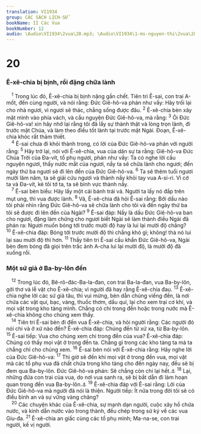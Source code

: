 ```yaml
---
translation: VI1934
group: CÁC SÁCH LỊCH-SỬ
bookName: II Các Vua 
bookNumber: 12
audio: \Audio\VI1934\2vua\20.mp3; \Audio\VI1934\1-ms-nguyen-thi\2vua\20.mp3
---
```


<div class="title"><h1>20</h1><h3>Ê-xê-chia bị bịnh, rồi đặng chữa lành</h3></div>
<span class="verse 2vua_20_1"> <sup>1</sup> Trong lúc đó, Ê-xê-chia bị bịnh nặng gần chết. Tiên tri Ê-sai, con trai A-mốt, đến cùng người, và nói rằng: Đức Giê-hô-va phán như vầy: Hãy trối lại cho nhà ngươi, vì ngươi sẽ thác, chẳng sống được đâu. </span>
<span class="verse 2vua_20_2"><sup>2</sup> Ê-xê-chia bèn xây mặt mình vào phía vách, và cầu nguyện Đức Giê-hô-va, mà rằng: </span>
<span class="verse 2vua_20_3"><sup>3</sup> Ôi Đức Giê-hô-va! xin hãy nhớ lại rằng tôi đã lấy sự thành thật và lòng trọn lành, đi trước mặt Chúa, và làm theo điều tốt lành tại trước mặt Ngài. Đoạn, Ê-xê-chia khóc rất thảm thiết. <br/></span>
<span class="verse 2vua_20_4"> <sup>4</sup> Ê-sai chưa đi khỏi thành trong, có lời của Đức Giê-hô-va phán với người rằng: </span>
<span class="verse 2vua_20_5"><sup>5</sup> Hãy trở lại, nói với Ê-xê-chia, vua của dân sự ta rằng: Giê-hô-va Đức Chúa Trời của Đa-vít, tổ phụ ngươi, phán như vầy: Ta có nghe lời cầu nguyện ngươi, thấy nước mắt của ngươi, nầy ta sẽ chữa lành cho ngươi; đến ngày thứ ba ngươi sẽ đi lên đền của Đức Giê-hô-va. </span>
<span class="verse 2vua_20_6"><sup>6</sup> Ta sẽ thêm tuổi ngươi mười lăm năm, ta sẽ giải cứu ngươi và thành nầy khỏi tay vua A-si-ri. Vì cớ ta và Đa-vít, kẻ tôi tớ ta, ta sẽ binh vực thành nầy. <br/></span>
<span class="verse 2vua_20_7"> <sup>7</sup> Ê-sai bèn biểu: Hãy lấy một cái bánh trái vả. Người ta lấy nó đắp trên mụt ung, thì vua được lành. </span>
<span class="verse 2vua_20_8"><sup>8</sup> Vả, Ê-xê-chia đã hỏi Ê-sai rằng: Bởi dấu nào tôi phải nhìn rằng Đức Giê-hô-va sẽ chữa lành cho tôi và đến ngày thứ ba tôi sẽ được đi lên đền của Ngài? </span>
<span class="verse 2vua_20_9"><sup>9</sup> Ê-sai đáp: Nầy là dấu Đức Giê-hô-va ban cho ngươi, đặng làm chứng cho ngươi biết Ngài sẽ làm thành điều Ngài đã phán ra: Ngươi muốn bóng tới trước mười độ hay là lui lại mười độ chăng? </span>
<span class="verse 2vua_20_10"><sup>10</sup> Ê-xê-chia đáp: Bóng tới trước mười độ thì chẳng khó gì; không! thà nó lui lại sau mười độ thì hơn. </span>
<span class="verse 2vua_20_11"><sup>11</sup> Thầy tiên tri Ê-sai cầu khẩn Đức Giê-hô-va, Ngài bèn đem bóng đã giọi trên trắc ảnh A-cha lui lại mười độ, là mười độ đã xuống rồi. <br/></span>
<div class="title"><h3>Một sứ giả ở Ba-by-lôn đến</h3></div>
<span class="verse 2vua_20_12"> <sup>12</sup> Trong lúc đó, Bê-rô-đác-Ba-la-đan, con trai Ba-la-đan, vua Ba-by-lôn, gởi thơ và lễ vật cho Ê-xê-chia; vì người đã hay rằng Ê-xê-chia đau. </span>
<span class="verse 2vua_20_13"><sup>13</sup> Ê-xê-chia nghe lời các sứ giả tâu, thì vui mừng, bèn dẫn chúng viếng đền, là nơi chứa các vật quí, bạc, vàng, thuốc thơm, dầu quí, lại cho xem trại cơ khí, và mọi vật trong kho tàng mình. Chẳng có chi trong đền hoặc trong nước mà Ê-xê-chia không cho chúng xem thấy. <br/></span>
<span class="verse 2vua_20_14"> <sup>14</sup> Tiên tri Ê-sai bèn đi đến vua Ê-xê-chia, và hỏi người rằng: Các người đó nói chi và ở xứ nào đến? Ê-xê-chia đáp: Chúng đến từ xứ xa, từ Ba-by-lôn. </span>
<span class="verse 2vua_20_15"><sup>15</sup> Ê-sai tiếp: Vua cho chúng xem chi trong đền của vua? Ê-xê-chia đáp: Chúng có thấy mọi vật ở trong đền ta. Chẳng gì trong các kho tàng ta mà ta chẳng chỉ cho chúng xem. </span>
<span class="verse 2vua_20_16"><sup>16</sup> Ê-sai bèn nói với Ê-xê-chia rằng: Hãy nghe lời của Đức Giê-hô-va: </span>
<span class="verse 2vua_20_17"><sup>17</sup> Thì giờ sẽ đến khi mọi vật ở trong đền vua, mọi vật mà các tổ phụ vua đã chất chứa trong kho tàng cho đến ngày nay, đều sẽ bị đem qua Ba-by-lôn. Đức Giê-hô-va phán: Sẽ chẳng còn chi lại hết.<a data-toggle="tooltip" data-placement="bottom" title="2Vua 24:13; 2Su 36:10">⚓</a></span>
<span class="verse 2vua_20_18"><sup>18</sup> Lại, những đứa con trai của vua, do nơi vua sanh ra, sẽ bị bắt dẫn đi làm hoạn quan trong đền vua Ba-by-lôn.<a data-toggle="tooltip" data-placement="bottom" title="2Vua 24:14-15; Da 1:1-7">⚓</a></span>
<span class="verse 2vua_20_19"><sup>19</sup> Ê-xê-chia đáp với Ê-sai rằng: Lời của Đức Giê-hô-va mà người đã nói là thiện. Người tiếp: Ít nữa trong đời tôi sẽ có điều bình an và sự vững vàng chăng? <br/></span>
<span class="verse 2vua_20_20"> <sup>20</sup> Các chuyện khác của Ê-xê-chia, sự mạnh dạn người, cuộc xây hồ chứa nước, và kinh dẫn nước vào trong thành, đều chép trong sử ký về các vua Giu-đa. </span>
<span class="verse 2vua_20_21"><sup>21</sup> Ê-xê-chia an giấc cùng các tổ phụ mình; Ma-na-se, con trai người, kế vị người. <br/></span>
